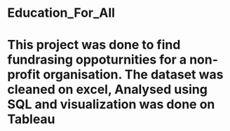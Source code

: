 # Education_For_All
# This project was done to find fundrasing oppoturnities for a non-profit organisation. The dataset was cleaned on excel, Analysed using SQL and visualization was done on Tableau
